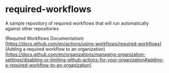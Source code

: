 # required-workflows
A sample repository of required workflows that will run automatically against other repositories

(Required Workflows Documentation)[https://docs.github.com/en/actions/using-workflows/required-workflows]
(Adding a required workflow to an organization)[https://docs.github.com/en/organizations/managing-organization-settings/disabling-or-limiting-github-actions-for-your-organization#adding-a-required-workflow-to-an-organization]
